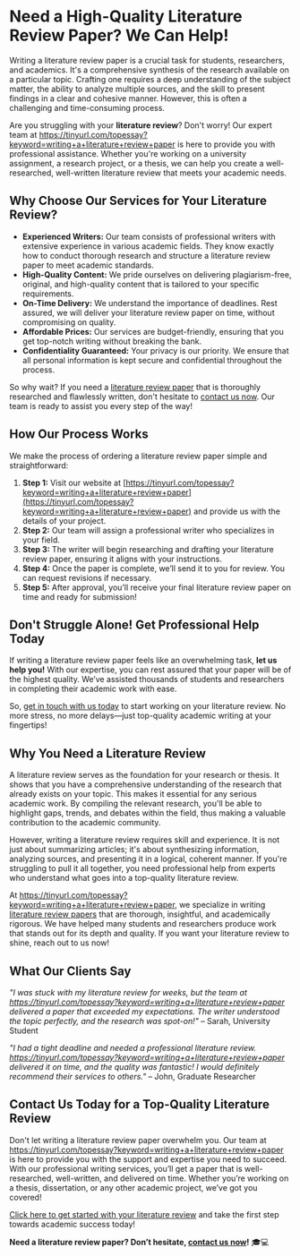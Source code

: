 # Need a High-Quality Literature Review Paper? We Can Help!

Writing a literature review paper is a crucial task for students, researchers, and academics. It's a comprehensive synthesis of the research available on a particular topic. Crafting one requires a deep understanding of the subject matter, the ability to analyze multiple sources, and the skill to present findings in a clear and cohesive manner. However, this is often a challenging and time-consuming process.

Are you struggling with your **literature review**? Don't worry! Our expert team at https://tinyurl.com/topessay?keyword=writing+a+literature+review+paper is here to provide you with professional assistance. Whether you're working on a university assignment, a research project, or a thesis, we can help you create a well-researched, well-written literature review that meets your academic needs.

## Why Choose Our Services for Your Literature Review?

- **Experienced Writers:** Our team consists of professional writers with extensive experience in various academic fields. They know exactly how to conduct thorough research and structure a literature review paper to meet academic standards.
- **High-Quality Content:** We pride ourselves on delivering plagiarism-free, original, and high-quality content that is tailored to your specific requirements.
- **On-Time Delivery:** We understand the importance of deadlines. Rest assured, we will deliver your literature review paper on time, without compromising on quality.
- **Affordable Prices:** Our services are budget-friendly, ensuring that you get top-notch writing without breaking the bank.
- **Confidentiality Guaranteed:** Your privacy is our priority. We ensure that all personal information is kept secure and confidential throughout the process.

So why wait? If you need a [literature review paper](https://tinyurl.com/topessay?keyword=writing+a+literature+review+paper) that is thoroughly researched and flawlessly written, don't hesitate to [contact us now](https://tinyurl.com/topessay?keyword=writing+a+literature+review+paper). Our team is ready to assist you every step of the way!

## How Our Process Works

We make the process of ordering a literature review paper simple and straightforward:

1. **Step 1:** Visit our website at [https://tinyurl.com/topessay?keyword=writing+a+literature+review+paper](https://tinyurl.com/topessay?keyword=writing+a+literature+review+paper) and provide us with the details of your project.
2. **Step 2:** Our team will assign a professional writer who specializes in your field.
3. **Step 3:** The writer will begin researching and drafting your literature review paper, ensuring it aligns with your instructions.
4. **Step 4:** Once the paper is complete, we’ll send it to you for review. You can request revisions if necessary.
5. **Step 5:** After approval, you’ll receive your final literature review paper on time and ready for submission!

## Don't Struggle Alone! Get Professional Help Today

If writing a literature review paper feels like an overwhelming task, **let us help you!** With our expertise, you can rest assured that your paper will be of the highest quality. We’ve assisted thousands of students and researchers in completing their academic work with ease.

So, [get in touch with us today](https://tinyurl.com/topessay?keyword=writing+a+literature+review+paper) to start working on your literature review. No more stress, no more delays—just top-quality academic writing at your fingertips!

## Why You Need a Literature Review

A literature review serves as the foundation for your research or thesis. It shows that you have a comprehensive understanding of the research that already exists on your topic. This makes it essential for any serious academic work. By compiling the relevant research, you'll be able to highlight gaps, trends, and debates within the field, thus making a valuable contribution to the academic community.

However, writing a literature review requires skill and experience. It is not just about summarizing articles; it's about synthesizing information, analyzing sources, and presenting it in a logical, coherent manner. If you're struggling to pull it all together, you need professional help from experts who understand what goes into a top-quality literature review.

At https://tinyurl.com/topessay?keyword=writing+a+literature+review+paper, we specialize in writing [literature review papers](https://tinyurl.com/topessay?keyword=writing+a+literature+review+paper) that are thorough, insightful, and academically rigorous. We have helped many students and researchers produce work that stands out for its depth and quality. If you want your literature review to shine, reach out to us now!

## What Our Clients Say

_"I was stuck with my literature review for weeks, but the team at https://tinyurl.com/topessay?keyword=writing+a+literature+review+paper delivered a paper that exceeded my expectations. The writer understood the topic perfectly, and the research was spot-on!"_ – Sarah, University Student

_"I had a tight deadline and needed a professional literature review. https://tinyurl.com/topessay?keyword=writing+a+literature+review+paper delivered it on time, and the quality was fantastic! I would definitely recommend their services to others."_ – John, Graduate Researcher

## Contact Us Today for a Top-Quality Literature Review

Don't let writing a literature review paper overwhelm you. Our team at https://tinyurl.com/topessay?keyword=writing+a+literature+review+paper is here to provide you with the support and expertise you need to succeed. With our professional writing services, you’ll get a paper that is well-researched, well-written, and delivered on time. Whether you’re working on a thesis, dissertation, or any other academic project, we’ve got you covered!

[Click here to get started with your literature review](https://tinyurl.com/topessay?keyword=writing+a+literature+review+paper) and take the first step towards academic success today!

**Need a literature review paper? Don’t hesitate, [contact us now](https://tinyurl.com/topessay?keyword=writing+a+literature+review+paper)!** 🎓💻
